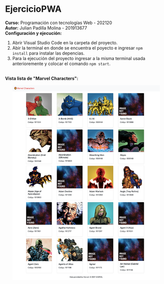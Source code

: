 # EjercicioPWA
<strong>Curso:</strong> Programación con tecnologías Web - 202120
<br>
<strong>Autor:</strong> Julian Padilla Molina - 201913677
<br>
<strong>Configuración y ejecución:</strong>
<ol>
<li>Abrir Visual Studio Code en la carpeta del proyecto.</li>
<li>Abir la terminal en donde se encuentra el poyecto e ingresar <code>npm install</code> para instalar las depencias.</li>
<li>Para la ejecución del proyecto ingresar a la misma terminal usada anterioremente y colocar el comando <code>npm start</code>.</li>
</ol>
<br>
<strong>Vista lista de "Marvel Characters":</strong>
<ul>
<img src="https://github.com/JulianP911/EjercicioPWA/blob/main/img/Resultado%20Final%20PWA.png" alt="Lista de marvel characters">
</ul>
